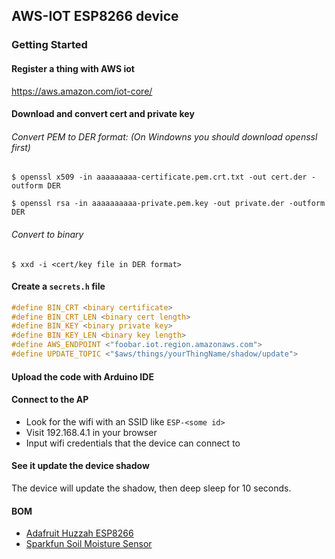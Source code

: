 ## AWS-IOT ESP8266 device

### Getting Started

#### Register a thing with AWS iot
https://aws.amazon.com/iot-core/

#### Download and convert cert and private key
###### Convert PEM to DER format: (On Windowns you should download openssl first)
`$ openssl x509 -in aaaaaaaaa-certificate.pem.crt.txt -out cert.der -outform DER`

`$ openssl rsa -in aaaaaaaaaa-private.pem.key -out private.der -outform DER`
###### Convert to binary
`$ xxd -i <cert/key file in DER format>`

#### Create a `secrets.h` file
```c
#define BIN_CRT <binary certificate>
#define BIN_CRT_LEN <binary cert length>
#define BIN_KEY <binary private key>
#define BIN_KEY_LEN <binary key length>
#define AWS_ENDPOINT <"foobar.iot.region.amazonaws.com">
#define UPDATE_TOPIC <"$aws/things/yourThingName/shadow/update">
```

#### Upload the code with Arduino IDE

#### Connect to the AP
- Look for the wifi with an SSID like `ESP-<some id>`
- Visit 192.168.4.1 in your browser
- Input wifi credentials that the device can connect to

#### See it update the device shadow
The device will update the shadow, then deep sleep for 10 seconds.

#### BOM
- [Adafruit Huzzah ESP8266](https://www.adafruit.com/product/2821)
- [Sparkfun Soil Moisture Sensor](https://www.sparkfun.com/products/13322)

